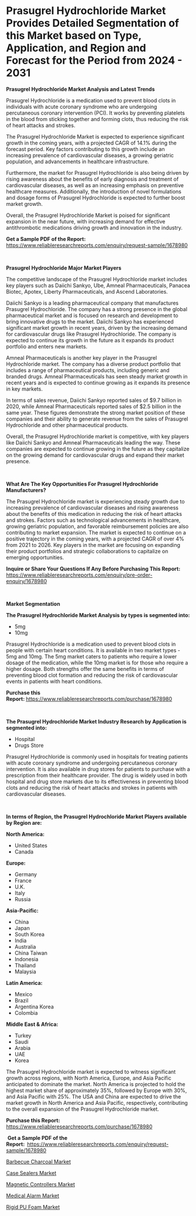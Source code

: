 <p><h1>Prasugrel Hydrochloride Market Provides Detailed Segmentation of this Market based on Type, Application, and Region and Forecast for the Period from 2024 - 2031</h1></p><p><strong>Prasugrel Hydrochloride Market Analysis and Latest Trends</strong></p>
<p><p>Prasugrel Hydrochloride is a medication used to prevent blood clots in individuals with acute coronary syndrome who are undergoing percutaneous coronary intervention (PCI). It works by preventing platelets in the blood from sticking together and forming clots, thus reducing the risk of heart attacks and strokes.</p><p>The Prasugrel Hydrochloride Market is expected to experience significant growth in the coming years, with a projected CAGR of 14.1% during the forecast period. Key factors contributing to this growth include an increasing prevalence of cardiovascular diseases, a growing geriatric population, and advancements in healthcare infrastructure.</p><p>Furthermore, the market for Prasugrel Hydrochloride is also being driven by rising awareness about the benefits of early diagnosis and treatment of cardiovascular diseases, as well as an increasing emphasis on preventive healthcare measures. Additionally, the introduction of novel formulations and dosage forms of Prasugrel Hydrochloride is expected to further boost market growth.</p><p>Overall, the Prasugrel Hydrochloride Market is poised for significant expansion in the near future, with increasing demand for effective antithrombotic medications driving growth and innovation in the industry.</p></p>
<p><strong>Get a Sample PDF of the Report:&nbsp;</strong> <a href="https://www.reliableresearchreports.com/enquiry/request-sample/1678980">https://www.reliableresearchreports.com/enquiry/request-sample/1678980</a></p>
<p>&nbsp;</p>
<p><strong>Prasugrel Hydrochloride Major Market Players</strong></p>
<p><p>The competitive landscape of the Prasugrel Hydrochloride market includes key players such as Daiichi Sankyo, Ube, Amneal Pharmaceuticals, Panacea Biotec, Apotex, Liberty Pharmaceuticals, and Ascend Laboratories. </p><p>Daiichi Sankyo is a leading pharmaceutical company that manufactures Prasugrel Hydrochloride. The company has a strong presence in the global pharmaceutical market and is focused on research and development to bring innovative drugs to the market. Daiichi Sankyo has experienced significant market growth in recent years, driven by the increasing demand for cardiovascular drugs like Prasugrel Hydrochloride. The company is expected to continue its growth in the future as it expands its product portfolio and enters new markets.</p><p>Amneal Pharmaceuticals is another key player in the Prasugrel Hydrochloride market. The company has a diverse product portfolio that includes a range of pharmaceutical products, including generic and branded drugs. Amneal Pharmaceuticals has seen steady market growth in recent years and is expected to continue growing as it expands its presence in key markets.</p><p>In terms of sales revenue, Daiichi Sankyo reported sales of $9.7 billion in 2020, while Amneal Pharmaceuticals reported sales of $2.5 billion in the same year. These figures demonstrate the strong market position of these companies and their ability to generate revenue from the sales of Prasugrel Hydrochloride and other pharmaceutical products.</p><p>Overall, the Prasugrel Hydrochloride market is competitive, with key players like Daiichi Sankyo and Amneal Pharmaceuticals leading the way. These companies are expected to continue growing in the future as they capitalize on the growing demand for cardiovascular drugs and expand their market presence.</p></p>
<p>&nbsp;</p>
<p><strong>What Are The Key Opportunities For Prasugrel Hydrochloride Manufacturers?</strong></p>
<p><p>The Prasugrel Hydrochloride market is experiencing steady growth due to increasing prevalence of cardiovascular diseases and rising awareness about the benefits of this medication in reducing the risk of heart attacks and strokes. Factors such as technological advancements in healthcare, growing geriatric population, and favorable reimbursement policies are also contributing to market expansion. The market is expected to continue on a positive trajectory in the coming years, with a projected CAGR of over 4% from 2021 to 2026. Key players in the market are focusing on expanding their product portfolios and strategic collaborations to capitalize on emerging opportunities.</p></p>
<p><strong>Inquire or Share Your Questions If Any Before Purchasing This Report:</strong> <a href="https://www.reliableresearchreports.com/enquiry/pre-order-enquiry/1678980">https://www.reliableresearchreports.com/enquiry/pre-order-enquiry/1678980</a></p>
<p>&nbsp;</p>
<p><strong>Market Segmentation</strong></p>
<p><strong>The Prasugrel Hydrochloride Market Analysis by types is segmented into:</strong></p>
<p><ul><li>5mg</li><li>10mg</li></ul></p>
<p><p>Prasugrel Hydrochloride is a medication used to prevent blood clots in people with certain heart conditions. It is available in two market types - 5mg and 10mg. The 5mg market caters to patients who require a lower dosage of the medication, while the 10mg market is for those who require a higher dosage. Both strengths offer the same benefits in terms of preventing blood clot formation and reducing the risk of cardiovascular events in patients with heart conditions.</p></p>
<p><strong>Purchase this Report:&nbsp;</strong><a href="https://www.reliableresearchreports.com/purchase/1678980">https://www.reliableresearchreports.com/purchase/1678980</a></p>
<p>&nbsp;</p>
<p><strong>The Prasugrel Hydrochloride Market Industry Research by Application is segmented into:</strong></p>
<p><ul><li>Hospital</li><li>Drugs Store</li></ul></p>
<p><p>Prasugrel Hydrochloride is commonly used in hospitals for treating patients with acute coronary syndrome and undergoing percutaneous coronary intervention. It is also available in drug stores for patients to purchase with a prescription from their healthcare provider. The drug is widely used in both hospital and drug store markets due to its effectiveness in preventing blood clots and reducing the risk of heart attacks and strokes in patients with cardiovascular diseases.</p></p>
<p>&nbsp;</p>
<p><strong>In terms of Region, the Prasugrel Hydrochloride Market Players available by Region are:</strong></p>
<p>
    <p> <strong> North America: </strong>
        <ul>
            <li>United States</li>
            <li>Canada</li>
        </ul>
        </p> 
    <p> <strong> Europe: </strong>
        <ul>
            <li>Germany</li>
            <li>France</li>
            <li>U.K.</li>
            <li>Italy</li>
            <li>Russia</li>
        </ul>
        </p> 
    <p> <strong> Asia-Pacific: </strong>
        <ul>
            <li>China</li>
            <li>Japan</li>
            <li>South Korea</li>
            <li>India</li>
            <li>Australia</li>
            <li>China Taiwan</li>
            <li>Indonesia</li>
            <li>Thailand</li>
            <li>Malaysia</li>
        </ul>
        </p> 
    <p> <strong> Latin America: </strong>
        <ul>
            <li>Mexico</li>
            <li>Brazil</li>
            <li>Argentina Korea</li>
            <li>Colombia</li>
        </ul>
        </p> 
    <p> <strong> Middle East & Africa: </strong>
        <ul>
            <li>Turkey</li>
            <li>Saudi</li>
            <li>Arabia</li>
            <li>UAE</li>
            <li>Korea</li>
        </ul>
    </p>
    </p>
<p><p>The Prasugrel Hydrochloride market is expected to witness significant growth across regions, with North America, Europe, and Asia Pacific anticipated to dominate the market. North America is projected to hold the highest market share of approximately 35%, followed by Europe with 30%, and Asia Pacific with 25%. The USA and China are expected to drive the market growth in North America and Asia Pacific, respectively, contributing to the overall expansion of the Prasugrel Hydrochloride market.</p></p>
<p><strong>Purchase this Report: </strong><a href="https://www.reliableresearchreports.com/purchase/1678980">https://www.reliableresearchreports.com/purchase/1678980</a></p>
<p>&nbsp;<strong>Get a Sample PDF of the Report:&nbsp;&nbsp;</strong><a href="https://www.reliableresearchreports.com/enquiry/request-sample/1678980">https://www.reliableresearchreports.com/enquiry/request-sample/1678980</a></p>
<p><strong></strong></p>
<p><p><a href="https://medium.com/p/be074c7b4774/edit">Barbecue Charcoal Market</a></p><p><a href="https://medium.com/p/dc8099d55d1a/edit">Case Sealers Market</a></p><p><a href="https://medium.com/p/e45dbaffb374/edit">Magnetic Controllers Market</a></p><p><a href="https://medium.com/p/b25a131c2211/edit">Medical Alarm Market</a></p><p><a href="https://medium.com/p/34dc883c2323/edit">Rigid PU Foam Market</a></p></p>